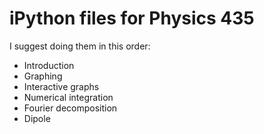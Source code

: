 # iPython files for Physics 435

I suggest doing them in this order:
* Introduction
* Graphing
* Interactive graphs
* Numerical integration
* Fourier decomposition
* Dipole

